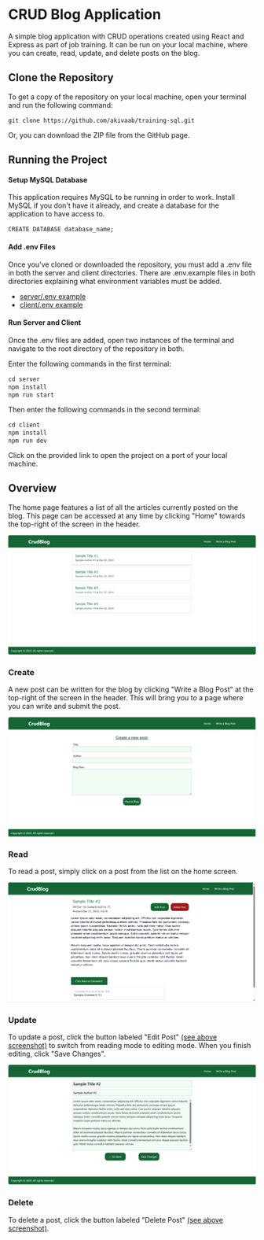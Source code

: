 # CRUD Blog Application

A simple blog application with CRUD operations created using React and Express as part of job training. It can be run on your local machine, where you can create, read, update, and delete posts on the blog.

## Clone the Repository

To get a copy of the repository on your local machine, open your terminal and run the following command:

```
git clone https://github.com/akivaab/training-sql.git
```

Or, you can download the ZIP file from the GitHub page.

## Running the Project

#### Setup MySQL Database

This application requires MySQL to be running in order to work. Install MySQL if you don't have it already, and create a database for the application to have access to.

```
CREATE DATABASE database_name;
```

#### Add .env Files

Once you’ve cloned or downloaded the repository, you must add a .env file in both the server and client directories. There are .env.example files in both directories explaining what environment variables must be added.

- [server/.env example](server/.env.example)
- [client/.env example](client/.env.example)

#### Run Server and Client

Once the .env files are added, open two instances of the terminal and navigate to the root directory of the repository in both.

Enter the following commands in the first terminal:

```
cd server
npm install
npm run start
```

Then enter the following commands in the second terminal:

```
cd client
npm install
npm run dev
```

Click on the provided link to open the project on a port of your local machine.

## Overview

The home page features a list of all the articles currently posted on the blog. This page can be accessed at any time by clicking "Home" towards the top-right of the screen in the header.

![Screenshot of the blog home page featuring a list of all posts.](client/img/post-list.png)

### Create

A new post can be written for the blog by clicking "Write a Blog Post" at the top-right of the screen in the header. This will bring you to a page where you can write and submit the post.

![Screenshot of the page where you can add posts to the blog.](client/img/create-post.png)

### Read

To read a post, simply click on a post from the list on the home screen.

![Screenshot of the page where you can read a post](client/img/post-details-read.png)

### Update

To update a post, click the button labeled "Edit Post" [(see above screenshot)](#read) to switch from reading mode to editing mode. When you finish editing, click "Save Changes".

![Screenshot of the page where you can update a post](client/img/post-details-edit.png)

### Delete

To delete a post, click the button labeled "Delete Post" [(see above screenshot)](#read).
